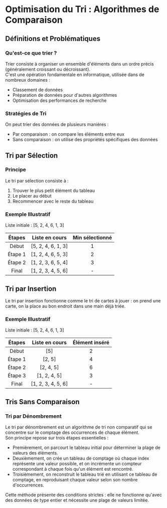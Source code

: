 # Optimisation du Tri : Algorithmes de Comparaison

## Définitions et Problématiques

### Qu'est-ce que trier ?

Trier consiste à organiser un ensemble d'éléments dans un ordre précis (généralement croissant ou décroissant).  
C'est une opération fondamentale en informatique, utilisée dans de nombreux domaines :  

- Classement de données
- Préparation de données pour d'autres algorithmes
- Optimisation des performances de recherche

### Stratégies de Tri

On peut trier des données de plusieurs manières :

- Par comparaison : on compare les éléments entre eux
- Sans comparaison : on utilise des propriétés spécifiques des données

## Tri par Sélection

### Principe

Le tri par sélection consiste à :
1. Trouver le plus petit élément du tableau
2. Le placer au début
3. Recommencer avec le reste du tableau

### Exemple Illustratif

Liste initiale : [5, 2, 4, 6, 1, 3]

| Étapes | Liste en cours | Min sélectionné |
|:------:|:--------------:|:--------------:|
| Début  | [5, 2, 4, 6, 1, 3] | 1 |
| Étape 1 | [1, 2, 4, 6, 5, 3] | 2 |
| Étape 2 | [1, 2, 3, 6, 5, 4] | 3 |
| Final   | [1, 2, 3, 4, 5, 6] | - |

## Tri par Insertion

Le tri par insertion fonctionne comme le tri de cartes à jouer : on prend une carte, on la place au bon endroit dans une main déjà triée.

### Exemple Illustratif

Liste initiale : [5, 2, 4, 6, 1, 3]

| Étapes | Liste en cours | Élément inséré |
|:------:|:--------------:|:--------------:|
| Début  | [5] | 2 |
| Étape 1 | [2, 5] | 4 |
| Étape 2 | [2, 4, 5] | 6 |
| Étape 3 | [1, 2, 4, 5] | 3 |
| Final   | [1, 2, 3, 4, 5, 6] | - |

## Tris Sans Comparaison

### Tri par Dénombrement

Le tri par dénombrement est un algorithme de tri non comparatif qui se concentre sur le comptage des occurrences de chaque élément.  
Son principe repose sur trois étapes essentielles :  

- Premièrement, on parcourt le tableau initial pour déterminer la plage de valeurs des éléments. 
- Deuxièmement, on crée un tableau de comptage où chaque index représente une valeur possible, et on incrémente un compteur correspondant à chaque fois qu'un élément est rencontré. 
- Troisièmement, on reconstruit le tableau trié en utilisant ce tableau de comptage, en reproduisant chaque valeur selon son nombre d'occurrences. 

Cette méthode présente des conditions strictes : elle ne fonctionne qu'avec des données de type entier et nécessite une plage de valeurs limitée.
